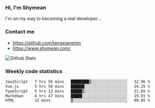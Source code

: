 ### Hi, I'm Shymean

I'm on my way to becoming a real developer...

### Contact me

- <https://github.com/tangxiangmin>
- <https://www.shymean.com/>

![Github Stats](https://github-readme-stats.vercel.app/api?username=tangxiangmin&show_icons=true&theme=dark)


###  Weekly code statistics

<!--START_SECTION:waka-->

```txt
JavaScript   7 hrs 56 mins   ████████▒░░░░░░░░░░░░░░░░   32.96 %
Vue.js       5 hrs 50 mins   ██████░░░░░░░░░░░░░░░░░░░   24.25 %
TypeScript   5 hrs 13 mins   █████▒░░░░░░░░░░░░░░░░░░░   21.65 %
Markdown     4 hrs 47 mins   █████░░░░░░░░░░░░░░░░░░░░   19.91 %
HTML         12 mins         ▒░░░░░░░░░░░░░░░░░░░░░░░░   00.85 %
```

<!--END_SECTION:waka-->